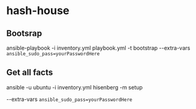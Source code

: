 # hash-house

## Bootsrap
ansible-playbook -i inventory.yml playbook.yml -t bootstrap --extra-vars `ansible_sudo_pass=yourPasswordHere`

## Get all facts
ansible -u ubuntu -i inventory.yml hisenberg -m setup


--extra-vars `ansible_sudo_pass=yourPasswordHere`